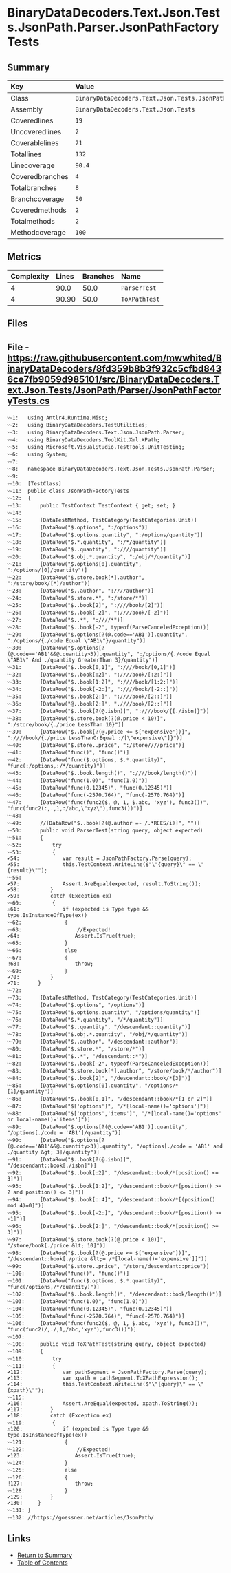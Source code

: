 ﻿# BinaryDataDecoders.Text.Json.Tests.JsonPath.Parser.JsonPathFactoryTests

## Summary

| Key             | Value                                                                     |
| :-------------- | :------------------------------------------------------------------------ |
| Class           | `BinaryDataDecoders.Text.Json.Tests.JsonPath.Parser.JsonPathFactoryTests` |
| Assembly        | `BinaryDataDecoders.Text.Json.Tests`                                      |
| Coveredlines    | `19`                                                                      |
| Uncoveredlines  | `2`                                                                       |
| Coverablelines  | `21`                                                                      |
| Totallines      | `132`                                                                     |
| Linecoverage    | `90.4`                                                                    |
| Coveredbranches | `4`                                                                       |
| Totalbranches   | `8`                                                                       |
| Branchcoverage  | `50`                                                                      |
| Coveredmethods  | `2`                                                                       |
| Totalmethods    | `2`                                                                       |
| Methodcoverage  | `100`                                                                     |

## Metrics

| Complexity | Lines | Branches | Name          |
| :--------- | :---- | :------- | :------------ |
| 4          | 90.0  | 50.0     | `ParserTest`  |
| 4          | 90.90 | 50.0     | `ToXPathTest` |

## Files

## File - https://raw.githubusercontent.com/mwwhited/BinaryDataDecoders/8fd359b8b3f932c5cfbd8436ce7fb9059d985101/src/BinaryDataDecoders.Text.Json.Tests/JsonPath/Parser/JsonPathFactoryTests.cs

```CSharp
〰1:   using Antlr4.Runtime.Misc;
〰2:   using BinaryDataDecoders.TestUtilities;
〰3:   using BinaryDataDecoders.Text.Json.JsonPath.Parser;
〰4:   using BinaryDataDecoders.ToolKit.Xml.XPath;
〰5:   using Microsoft.VisualStudio.TestTools.UnitTesting;
〰6:   using System;
〰7:   
〰8:   namespace BinaryDataDecoders.Text.Json.Tests.JsonPath.Parser;
〰9:   
〰10:  [TestClass]
〰11:  public class JsonPathFactoryTests
〰12:  {
〰13:      public TestContext TestContext { get; set; }
〰14:  
〰15:      [DataTestMethod, TestCategory(TestCategories.Unit)]
〰16:      [DataRow("$.options", ":/options")]
〰17:      [DataRow("$.options.quantity", ":/options/quantity")]
〰18:      [DataRow("$.*.quantity", ":/*/quantity")]
〰19:      [DataRow("$..quantity", ":////quantity")]
〰20:      [DataRow("$.obj.*.quantity", ":/obj/*/quantity")]
〰21:      [DataRow("$.options[0].quantity", ":/options/[0]/quantity")]
〰22:      [DataRow("$.store.book[*].author", ":/store/book/[*]/author")]
〰23:      [DataRow("$..author", ":////author")]
〰24:      [DataRow("$.store.*", ":/store/*")]
〰25:      [DataRow("$..book[2]", ":////book/[2]")]
〰26:      [DataRow("$..book[-2]", ":////book/[-2]")]
〰27:      [DataRow("$..*", ":////*")]
〰28:      [DataRow("$..book[-2", typeof(ParseCanceledException))]
〰29:      [DataRow("$.options[?(@.code=='AB1')].quantity", ":/options/{./code Equal \"AB1\"}/quantity")]
〰30:      [DataRow("$.options[?(@.code=='AB1'&&@.quantity>3)].quantity", ":/options/{./code Equal \"AB1\" And ./quantity GreaterThan 3}/quantity")]
〰31:      [DataRow("$..book[0,1]", ":////book/[0,1]")]
〰32:      [DataRow("$..book[:2]", ":////book/[:2:]")]
〰33:      [DataRow("$..book[1:2]", ":////book/[1:2:]")]
〰34:      [DataRow("$..book[-2:]", ":////book/[-2::]")]
〰35:      [DataRow("$..book[2:]", ":////book/[2::]")]
〰36:      [DataRow("@..book[2:]", ".////book/[2::]")]
〰37:      [DataRow("$..book[?(@.isbn)]", ":////book/{[./isbn]}")]
〰38:      [DataRow("$.store.book[?(@.price < 10)]", ":/store/book/{./price LessThan 10}")]
〰39:      [DataRow("$..book[?(@.price <= $['expensive'])]", ":////book/{./price LessThanOrEqual :/[\"expensive\"]}")]
〰40:      [DataRow("$.store..price", ":/store////price")]
〰41:      [DataRow("func()", "func()")]
〰42:      [DataRow("func($.options, $.*.quantity)", "func(:/options,:/*/quantity)")]
〰43:      [DataRow("$..book.length()", ":////book/length()")]
〰44:      [DataRow("func(1.0)", "func(1.0)")]
〰45:      [DataRow("func(0.12345)", "func(0.12345)")]
〰46:      [DataRow("func(-2570.764)", "func(-2570.764)")]
〰47:      [DataRow("func(func2($, @, 1, $.abc, 'xyz'), func3())", "func(func2(:,.,1,:/abc,\"xyz\"),func3())")]
〰48:  
〰49:      //[DataRow("$..book[?(@.author =~ /.*REES/i)]", "")]
〰50:      public void ParserTest(string query, object expected)
〰51:      {
〰52:          try
〰53:          {
✔54:              var result = JsonPathFactory.Parse(query);
✔55:              this.TestContext.WriteLine($"\"{query}\" == \"{result}\"");
〰56:  
✔57:              Assert.AreEqual(expected, result.ToString());
✔58:          }
✔59:          catch (Exception ex)
〰60:          {
⚠61:              if (expected is Type type && type.IsInstanceOfType(ex))
〰62:              {
〰63:                  //Expected!
✔64:                  Assert.IsTrue(true);
〰65:              }
〰66:              else
〰67:              {
‼68:                  throw;
〰69:              }
✔70:          }
✔71:      }
〰72:  
〰73:      [DataTestMethod, TestCategory(TestCategories.Unit)]
〰74:      [DataRow("$.options", "/options")]
〰75:      [DataRow("$.options.quantity", "/options/quantity")]
〰76:      [DataRow("$.*.quantity", "/*/quantity")]
〰77:      [DataRow("$..quantity", "/descendant::quantity")]
〰78:      [DataRow("$.obj.*.quantity", "/obj/*/quantity")]
〰79:      [DataRow("$..author", "/descendant::author")]
〰80:      [DataRow("$.store.*", "/store/*")]
〰81:      [DataRow("$..*", "/descendant::*")]
〰82:      [DataRow("$..book[-2", typeof(ParseCanceledException))]
〰83:      [DataRow("$.store.book[*].author", "/store/book/*/author")]
〰84:      [DataRow("$..book[2]", "/descendant::book/*[3]")]
〰85:      [DataRow("$.options[0].quantity", "/options/*[1]/quantity")]
〰86:      [DataRow("$..book[0,1]", "/descendant::book/*[1 or 2]")]
〰87:      [DataRow("$['options']", "/*[local-name()='options']")]
〰88:      [DataRow("$['options','items']", "/*[local-name()='options' or local-name()='items']")]
〰89:      [DataRow("$.options[?(@.code=='AB1')].quantity", "/options[./code = 'AB1']/quantity")]
〰90:      [DataRow("$.options[?(@.code=='AB1'&&@.quantity>3)].quantity", "/options[./code = 'AB1' and ./quantity &gt; 3]/quantity")]
〰91:      [DataRow("$..book[?(@.isbn)]", "/descendant::book[./isbn]")]
〰92:      [DataRow("$..book[:2]", "/descendant::book/*[position() <= 3]")]
〰93:      [DataRow("$..book[1:2]", "/descendant::book/*[position() >= 2 and position() <= 3]")]
〰94:      [DataRow("$..book[::4]", "/descendant::book/*[(position() mod 4)=0]")]
〰95:      [DataRow("$..book[-2:]", "/descendant::book/*[position() >= -1]")]
〰96:      [DataRow("$..book[2:]", "/descendant::book/*[position() >= 3]")]
〰97:      [DataRow("$.store.book[?(@.price < 10)]", "/store/book[./price &lt; 10]")]
〰98:      [DataRow("$..book[?(@.price <= $['expensive'])]", "/descendant::book[./price &lt;= /*[local-name()='expensive']]")]
〰99:      [DataRow("$.store..price", "/store/descendant::price")]
〰100:     [DataRow("func()", "func()")]
〰101:     [DataRow("func($.options, $.*.quantity)", "func(/options,/*/quantity)")]
〰102:     [DataRow("$..book.length()", "/descendant::book/length()")]
〰103:     [DataRow("func(1.0)", "func(1.0)")]
〰104:     [DataRow("func(0.12345)", "func(0.12345)")]
〰105:     [DataRow("func(-2570.764)", "func(-2570.764)")]
〰106:     [DataRow("func(func2($, @, 1, $.abc, 'xyz'), func3())", "func(func2(/,./,1,/abc,'xyz'),func3())")]
〰107: 
〰108:     public void ToXPathTest(string query, object expected)
〰109:     {
〰110:         try
〰111:         {
✔112:             var pathSegment = JsonPathFactory.Parse(query);
✔113:             var xpath = pathSegment.ToXPathExpression();
✔114:             this.TestContext.WriteLine($"\"{query}\" == \"{xpath}\"");
〰115: 
✔116:             Assert.AreEqual(expected, xpath.ToString());
✔117:         }
✔118:         catch (Exception ex)
〰119:         {
⚠120:             if (expected is Type type && type.IsInstanceOfType(ex))
〰121:             {
〰122:                 //Expected!
✔123:                 Assert.IsTrue(true);
〰124:             }
〰125:             else
〰126:             {
‼127:                 throw;
〰128:             }
✔129:         }
✔130:     }
〰131: }
〰132: //https://goessner.net/articles/JsonPath/
```

## Links

* [Return to Summary](Summary.md)
* [Table of Contents](../TOC.md)

